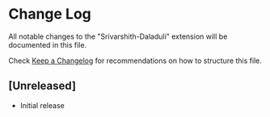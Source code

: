 # Change Log

All notable changes to the "Srivarshith-Daladuli" extension will be documented in this file.

Check [Keep a Changelog](http://keepachangelog.com/) for recommendations on how to structure this file.

## [Unreleased]

- Initial release
